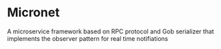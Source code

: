 # Micronet
A microservice framework based on RPC protocol and Gob serializer that implements the observer pattern for real time notifiations
